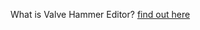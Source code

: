 What is Valve Hammer Editor? <a href="https://developer.valvesoftware.com/wiki/Valve_Hammer_Editor">find out here</a>
